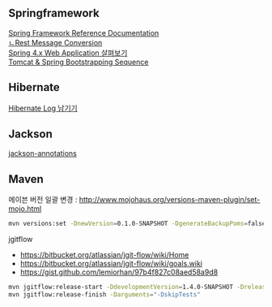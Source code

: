 ## Springframework
[Spring Framework Reference Documentation](http://docs.spring.io/spring/docs/current/spring-framework-reference/htmlsingle/)  
[ㄴRest Message Conversion](http://docs.spring.io/spring/docs/current/spring-framework-reference/htmlsingle/#rest-message-conversion)  
[Spring 4.x Web Application 살펴보기](http://www.slideshare.net/ihoneymon/spring-4x-web-application)  
[Tomcat & Spring Bootstrapping Sequence](http://brantiffy.axisj.com/archives/232)  

## Hibernate
[Hibernate Log 남기기](http://kwonnam.pe.kr/wiki/java/hibernate/log)  

## Jackson
[jackson-annotations](https://github.com/FasterXML/jackson-annotations)  

## Maven
메이븐 버전 일괄 변경 : <http://www.mojohaus.org/versions-maven-plugin/set-mojo.html>

```bash
mvn versions:set -DnewVersion=0.1.0-SNAPSHOT -DgenerateBackupPoms=false
```

jgitflow
* <https://bitbucket.org/atlassian/jgit-flow/wiki/Home>
* <https://bitbucket.org/atlassian/jgit-flow/wiki/goals.wiki>
* <https://gist.github.com/lemiorhan/97b4f827c08aed58a9d8>

```bash
mvn jgitflow:release-start -DdevelopmentVersion=1.4.0-SNAPSHOT -DreleaseVersion=1.3.0
mvn jgitflow:release-finish -Darguments="-DskipTests"
```
